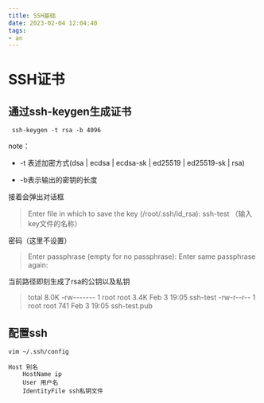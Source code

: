 ```yaml
---
title: SSH基础
date: 2023-0‎2‎-0‎4‎ ‏‎12:04:40
tags:
- an
---
```




# SSH证书



## 通过ssh-keygen生成证书

```shell
 ssh-keygen -t rsa -b 4096
```

note：

- -t 表述加密方式(dsa | ecdsa | ecdsa-sk | ed25519 | ed25519-sk | rsa)

- -b表示输出的密钥的长度



接着会弹出对话框

> Enter file in which to save the key (/root/.ssh/id_rsa): ssh-test （输入key文件的名称）



密码（这里不设置）

> Enter passphrase (empty for no passphrase):
> Enter same passphrase again:



当前路径即刻生成了rsa的公钥以及私钥

> total 8.0K
> -rw------- 1 root root 3.4K Feb  3 19:05 ssh-test
> -rw-r--r-- 1 root root  741 Feb  3 19:05 ssh-test.pub



## 配置ssh



```shell
vim ~/.ssh/config
```



```
Host 别名
	HostName ip
	User 用户名
	IdentityFile ssh私钥文件
```



